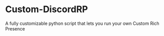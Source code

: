 # Custom-DiscordRP
A fully customizable python script that lets you run your own Custom Rich Presence
